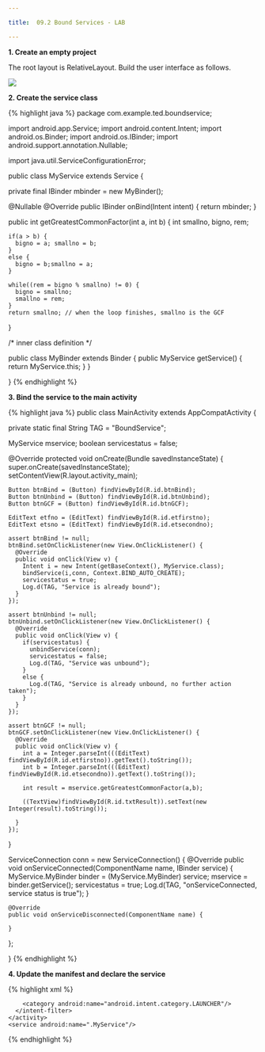```yaml
---

title:  09.2 Bound Services - LAB

---
```


**1. Create an empty project**

The root layout is RelativeLayout. Build the user interface as follows. 

![](images/bound-service-lab.png)


**2. Create the service class**

{% highlight java %}
package com.example.ted.boundservice;

import android.app.Service;
import android.content.Intent;
import android.os.Binder;
import android.os.IBinder;
import android.support.annotation.Nullable;

import java.util.ServiceConfigurationError;

public class MyService extends Service {

  private final IBinder mbinder = new MyBinder();

  @Nullable
  @Override
  public IBinder onBind(Intent intent) {
    return mbinder;
  }

  public int getGreatestCommonFactor(int a, int b) {
    int smallno, bigno, rem;

    if(a > b) {
      bigno = a; smallno = b;
    }
    else {
      bigno = b;smallno = a;
    }

    while((rem = bigno % smallno) != 0) {
      bigno = smallno;
      smallno = rem;
    }
    return smallno; // when the loop finishes, smallno is the GCF
  }

  /* inner class definition */

  public class MyBinder extends Binder {
    public MyService getService() {
      return MyService.this;
    }
  }

}
{% endhighlight %}

**3. Bind the service to the main activity**

{% highlight java %}
public class MainActivity extends AppCompatActivity {

  private static final String TAG = "BoundService";

  MyService mservice;
  boolean servicestatus = false;

  @Override
  protected void onCreate(Bundle savedInstanceState) {
    super.onCreate(savedInstanceState);
    setContentView(R.layout.activity_main);

    Button btnBind = (Button) findViewById(R.id.btnBind);
    Button btnUnbind = (Button) findViewById(R.id.btnUnbind);
    Button btnGCF = (Button) findViewById(R.id.btnGCF);

    EditText etfno = (EditText) findViewById(R.id.etfirstno);
    EditText etsno = (EditText) findViewById(R.id.etsecondno);

    assert btnBind != null;
    btnBind.setOnClickListener(new View.OnClickListener() {
      @Override
      public void onClick(View v) {
        Intent i = new Intent(getBaseContext(), MyService.class);
        bindService(i,conn, Context.BIND_AUTO_CREATE);
        servicestatus = true;
        Log.d(TAG, "Service is already bound");
      }
    });

    assert btnUnbind != null;
    btnUnbind.setOnClickListener(new View.OnClickListener() {
      @Override
      public void onClick(View v) {
        if(servicestatus) {
          unbindService(conn);
          servicestatus = false;
          Log.d(TAG, "Service was unbound");
        }
        else {
          Log.d(TAG, "Service is already unbound, no further action taken");
        }
      }
    });

    assert btnGCF != null;
    btnGCF.setOnClickListener(new View.OnClickListener() {
      @Override
      public void onClick(View v) {
        int a = Integer.parseInt(((EditText) findViewById(R.id.etfirstno)).getText().toString());
        int b = Integer.parseInt(((EditText) findViewById(R.id.etsecondno)).getText().toString());

        int result = mservice.getGreatestCommonFactor(a,b);

        ((TextView)findViewById(R.id.txtResult)).setText(new Integer(result).toString());

      }
    });

  }

  ServiceConnection conn = new ServiceConnection() {
    @Override
    public void onServiceConnected(ComponentName name, IBinder service) {
      MyService.MyBinder binder = (MyService.MyBinder) service;
      mservice = binder.getService();
      servicestatus = true;
      Log.d(TAG, "onServiceConnected, service status is true");
    }

    @Override
    public void onServiceDisconnected(ComponentName name) {

    }
  };

}
{% endhighlight %}


**4. Update the manifest and declare the service**

{% highlight xml %}
  <application
    android:allowBackup="true"
    android:icon="@mipmap/ic_launcher"
    android:label="@string/app_name"
    android:supportsRtl="true"
    android:theme="@style/AppTheme">
    <activity android:name=".MainActivity">
      <intent-filter>
        <action android:name="android.intent.action.MAIN"/>

        <category android:name="android.intent.category.LAUNCHER"/>
      </intent-filter>
    </activity>
    <service android:name=".MyService"/>
  </application>
{% endhighlight %}
